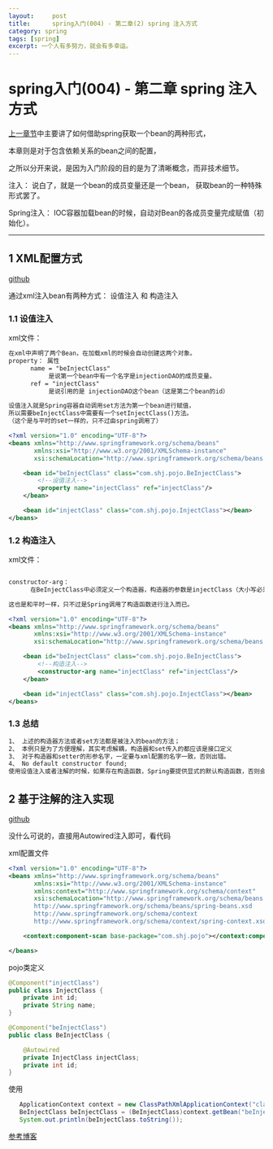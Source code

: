 ```yaml
---
layout:     post
title:      spring入门(004) - 第二章(2) spring 注入方式
category: spring
tags: [spring]
excerpt: 一个人有多努力，就会有多幸运。
---
```


spring入门(004) - 第二章 spring 注入方式
=======================================

[上一章节](https://hunzino1.github.io/spring/2019/06/12/round_1_003_spring_ioc.html)中主要讲了如何借助spring获取一个bean的两种形式，

本章则是对于包含依赖关系的bean之间的配置，

之所以分开来说，是因为入门阶段的目的是为了清晰概念，而非技术细节。

注入： 说白了，就是一个bean的成员变量还是一个bean， 获取bean的一种特殊形式罢了。

Spring注入： IOC容器加载bean的时候，自动对Bean的各成员变量完成赋值（初始化）。

-----------------------------------------

1 XML配置方式
----------------------------------------

[github](https://github.com/hunzino1/spring_round_one/tree/master/muke/chapter2_ioc)

通过xml注入bean有两种方式： 设值注入 和 构造注入

### 1.1 设值注入

xml文件：

```xml
在xml中声明了两个Bean，在加载xml的时候会自动创建这两个对象。
property： 属性
      name = "beInjectClass"
           是说第一个bean中有一个名字是injectionDAO的成员变量。
      ref = "injectClass"
           是说引用的是 injectionDAO这个bean（这是第二个bean的id）

设值注入就是Spring容器自动调用set方法为第一个bean进行赋值，
所以需要beInjectClass中需要有一个setInjectClass()方法。
（这个是与平时的set一样的，只不过由spring调用了）

<?xml version="1.0" encoding="UTF-8"?>
<beans xmlns="http://www.springframework.org/schema/beans"
       xmlns:xsi="http://www.w3.org/2001/XMLSchema-instance"
       xsi:schemaLocation="http://www.springframework.org/schema/beans http://www.springframework.org/schema/beans/spring-beans.xsd">

    <bean id="beInjectClass" class="com.shj.pojo.BeInjectClass">
        <!--设值注入-->
        <property name="injectClass" ref="injectClass"/>
    </bean>

    <bean id="injectClass" class="com.shj.pojo.InjectClass"></bean>
</beans>
```

### 1.2 构造注入

xml文件：

```xml

constructor-arg：
      在BeInjectClass中必须定义一个构造器，构造器的参数是injectClass（大小写必须与xml一致）。

这也是和平时一样，只不过是Spring调用了构造函数进行注入而已。

<?xml version="1.0" encoding="UTF-8"?>
<beans xmlns="http://www.springframework.org/schema/beans"
       xmlns:xsi="http://www.w3.org/2001/XMLSchema-instance"
       xsi:schemaLocation="http://www.springframework.org/schema/beans http://www.springframework.org/schema/beans/spring-beans.xsd">

    <bean id="beInjectClass" class="com.shj.pojo.BeInjectClass">
        <!--构造注入-->
        <constructor-arg name="injectClass" ref="injectClass"/>
    </bean>

    <bean id="injectClass" class="com.shj.pojo.InjectClass"></bean>
</beans>
```

### 1.3 总结

```HTML
1、 上述的构造器方法或者set方法都是被注入的bean的方法；
2、 本例只是为了方便理解，其实考虑解耦，构造器和set传入的都应该是接口定义
3、 对于构造器和setter的形参名字，一定要与xml配置的名字一致，否则出错。
4、 No default constructor found;
使用设值注入或者注解的时候，如果存在构造函数，Spring要提供显式的默认构造函数，否则会出错。
```

2 基于注解的注入实现
------------------------------------------

[github](https://github.com/hunzino1/spring_round_one/tree/master/muke/chapter2_ioc_annotate)

没什么可说的，直接用Autowired注入即可，看代码

xml配置文件

```xml
<?xml version="1.0" encoding="UTF-8"?>
<beans xmlns="http://www.springframework.org/schema/beans"
       xmlns:xsi="http://www.w3.org/2001/XMLSchema-instance"
       xmlns:context="http://www.springframework.org/schema/context"
       xsi:schemaLocation="http://www.springframework.org/schema/beans 
       http://www.springframework.org/schema/beans/spring-beans.xsd 
       http://www.springframework.org/schema/context 
       http://www.springframework.org/schema/context/spring-context.xsd">

    <context:component-scan base-package="com.shj.pojo"></context:component-scan>

</beans>
```

pojo类定义

```java
@Component("injectClass")
public class InjectClass {
    private int id;
    private String name;
}

@Component("beInjectClass")
public class BeInjectClass {

    @Autowired
    private InjectClass injectClass;
    private int id;
}
```

使用

```java
   ApplicationContext context = new ClassPathXmlApplicationContext("classpath:spring-context.xml");
   BeInjectClass beInjectClass = (BeInjectClass)context.getBean("beInjectClass");
   System.out.println(beInjectClass.toString());
```

[参考博客](https://www.cnblogs.com/xiaostudy/p/9534697.html)
